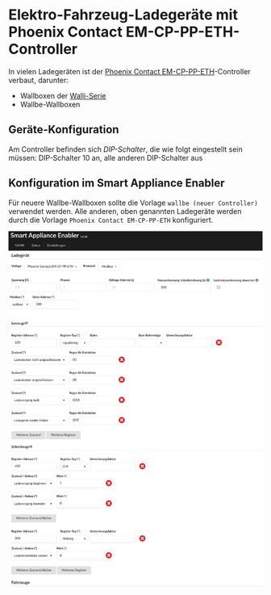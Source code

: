 # Elektro-Fahrzeug-Ladegeräte mit Phoenix Contact EM-CP-PP-ETH-Controller

In vielen Ladegeräten ist der [Phoenix Contact EM-CP-PP-ETH](https://www.phoenixcontact.com/online/portal/de?uri=pxc-oc-itemdetail:pid=2902802)-Controller verbaut, darunter:
* Wallboxen der [Walli-Serie](https://esl-emobility.com/de/wallbox-ladestation-elektroauto.html?brand=183) 
* Wallbe-Wallboxen

## Geräte-Konfiguration

Am Controller befinden sich *DIP-Schalter*, die wie folgt eingestellt sein müssen: DIP-Schalter 10 an, alle anderen DIP-Schalter aus

## Konfiguration im Smart Appliance Enabler

Für neuere Wallbe-Wallboxen sollte die Vorlage `wallbe (neuer Controller)` verwendet werden.
Alle anderen, oben genannten Ladegeräte werden durch die Vorlage `Phoenix Contact EM-CP-PP-ETH` konfiguriert.

![Konfiguration Phoenix Contact](../pics/fe/EVChargerPhoenixContact.png)
 